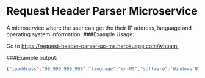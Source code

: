 # Request Header Parser Microservice
A microservice where the user can get the their IP address, language and operating system information.
###Example Usage:

Go to <a class="text-danger" href='/whoami' target="_blank">https://request-header-parser-uc-ms.herokuapp.com/whoami</a>

###Example output:
```sh
{"ipaddress":"99.999.999.999","language":"en-US","software":"Windows NT 10.0; WOW64"}
```
